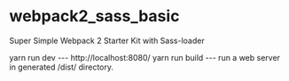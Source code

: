 # webpack2_sass_basic
Super Simple Webpack 2 Starter Kit with Sass-loader

yarn run dev --- http://localhost:8080/
yarn run build --- run a web server in generated /dist/ directory.
